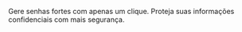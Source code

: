 Gere senhas fortes com apenas um clique.
Proteja suas informações confidenciais com mais segurança.

